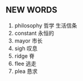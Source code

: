 ## NEW WORDS

1. philosophy 哲学 生活信条
2. constant 永恒的
3. mayor 市长
4. sigh 叹息
5. ridge 脊
6. flee 逃走
7. plea 恳求
